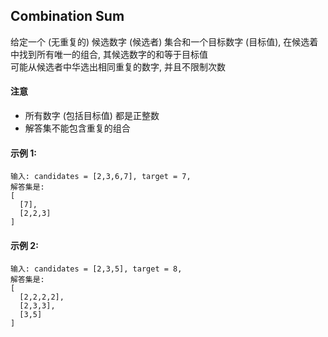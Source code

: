 ## Combination Sum
给定一个 (无重复的) 候选数字 (候选者) 集合和一个目标数字 (目标值), 在候选着中找到所有唯一的组合, 其候选数字的和等于目标值  
可能从候选者中华选出相同重复的数字, 并且不限制次数

#### 注意
- 所有数字 (包括目标值) 都是正整数
- 解答集不能包含重复的组合

#### 示例 1:
```
输入: candidates = [2,3,6,7], target = 7,
解答集是:
[
  [7],
  [2,2,3]
]
```

#### 示例 2:
```
输入: candidates = [2,3,5], target = 8,
解答集是:
[
  [2,2,2,2],
  [2,3,3],
  [3,5]
]
```
